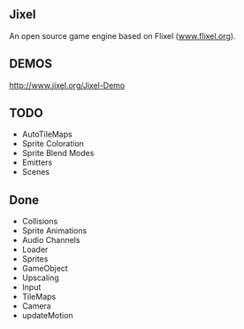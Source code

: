 Jixel 
-----
An open source game engine based on Flixel (www.flixel.org). 


DEMOS
-----
http://www.jixel.org/Jixel-Demo


TODO
----
* AutoTileMaps
* Sprite Coloration
* Sprite Blend Modes
* Emitters
* Scenes



Done
----
* Collisions
* Sprite Animations
* Audio Channels
* Loader
* Sprites
* GameObject
* Upscaling
* Input
* TileMaps
* Camera
* updateMotion

